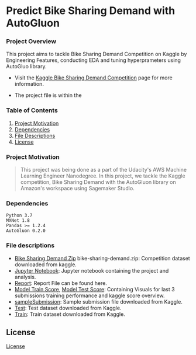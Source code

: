 # Predict Bike Sharing Demand with AutoGluon

### Project Overview

This project aims to tackle Bike Sharing Demand Competition on Kaggle by Engineering Features, conducting EDA and tuning hyperprameters using AutoGluo library.

* Visit the [Kaggle Bike Sharing Demand Competition](https://www.kaggle.com/c/bike-sharing-demand) page for more information.

* The project file is within the 

### Table of Contents

1. [Project Motivation](#project-motivation)
2. [Dependencies](#dependencies)
3. [File Descriptions](#files)
4. [License](#license)

### Project Motivation <a name="project-motivation"></a>
>This project was being done as a part of the Udacity's AWS Machine Learning Engineer Nanodegree. In this project, we tackle the Kaggle competition, Bike Sharing Demand with the AutoGluon library on Amazon's workspace using Sagemaker Studio. 

### Dependencies <a name="dependencies"></a>

```
Python 3.7
MXNet 1.8
Pandas >= 1.2.4
AutoGluon 0.2.0 
```

### File descriptions <a name="files"></a>

* [Bike Sharing Demand Zip](bike-sharing-demand.zip) bike-sharing-demand.zip: Competition dataset downloaded from kaggle.
* [Jupyter Notebook](project.ipynb): Jupyter notebook containing the project and analysis.
* [Report](report.md): Report File can be found here.
* [Model Train Score](model_train_score.png), [Model Test Score](model_test_score.png): Containing Visuals for last 3 submissions training performance and kaggle score overview.
* [sampleSubmission](sampleSubmission.csv): Sample submission file downloaded from Kaggle.
* [Test](test.csv): Test dataset downloaded from Kaggle.
* [Train](train.csv): Train dataset downloaded from Kaggle.

## License <a name="license"></a>
[License](LICENSE.txt)
